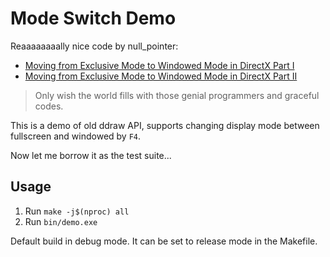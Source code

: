 # Mode Switch Demo

Reaaaaaaaally nice code by null_pointer:

- [Moving from Exclusive Mode to Windowed Mode in DirectX Part I](https://archive.gamedev.net/archive/reference/articles/article960.html)
- [Moving from Exclusive Mode to Windowed Mode in DirectX Part II](https://archive.gamedev.net/archive/reference/articles/article1034.html)

> Only wish the world fills with those genial programmers and graceful codes.

This is a demo of old ddraw API, supports changing display mode between fullscreen and windowed by `F4`.

Now let me borrow it as the test suite...

## Usage

1. Run `make -j$(nproc) all`
2. Run `bin/demo.exe`

Default build in debug mode. It can be set to release mode in the Makefile.
